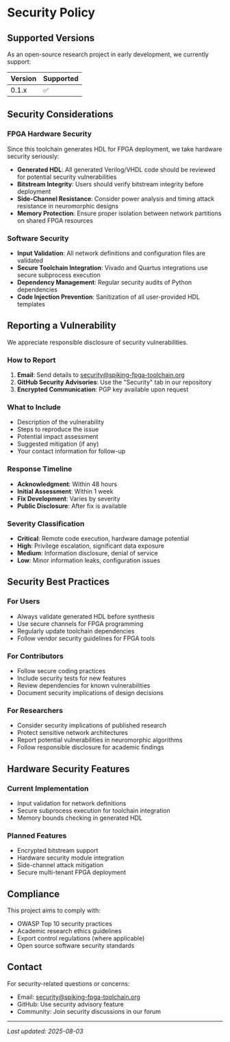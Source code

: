 # Security Policy

## Supported Versions

As an open-source research project in early development, we currently support:

| Version | Supported          |
| ------- | ------------------ |
| 0.1.x   | :white_check_mark: |

## Security Considerations

### FPGA Hardware Security

Since this toolchain generates HDL for FPGA deployment, we take hardware security seriously:

- **Generated HDL**: All generated Verilog/VHDL code should be reviewed for potential security vulnerabilities
- **Bitstream Integrity**: Users should verify bitstream integrity before deployment
- **Side-Channel Resistance**: Consider power analysis and timing attack resistance in neuromorphic designs
- **Memory Protection**: Ensure proper isolation between network partitions on shared FPGA resources

### Software Security

- **Input Validation**: All network definitions and configuration files are validated
- **Secure Toolchain Integration**: Vivado and Quartus integrations use secure subprocess execution
- **Dependency Management**: Regular security audits of Python dependencies
- **Code Injection Prevention**: Sanitization of all user-provided HDL templates

## Reporting a Vulnerability

We appreciate responsible disclosure of security vulnerabilities.

### How to Report

1. **Email**: Send details to security@spiking-fpga-toolchain.org
2. **GitHub Security Advisories**: Use the "Security" tab in our repository
3. **Encrypted Communication**: PGP key available upon request

### What to Include

- Description of the vulnerability
- Steps to reproduce the issue
- Potential impact assessment
- Suggested mitigation (if any)
- Your contact information for follow-up

### Response Timeline

- **Acknowledgment**: Within 48 hours
- **Initial Assessment**: Within 1 week
- **Fix Development**: Varies by severity
- **Public Disclosure**: After fix is available

### Severity Classification

- **Critical**: Remote code execution, hardware damage potential
- **High**: Privilege escalation, significant data exposure
- **Medium**: Information disclosure, denial of service
- **Low**: Minor information leaks, configuration issues

## Security Best Practices

### For Users

- Always validate generated HDL before synthesis
- Use secure channels for FPGA programming
- Regularly update toolchain dependencies
- Follow vendor security guidelines for FPGA tools

### For Contributors

- Follow secure coding practices
- Include security tests for new features
- Review dependencies for known vulnerabilities
- Document security implications of design decisions

### For Researchers

- Consider security implications of published research
- Protect sensitive network architectures
- Report potential vulnerabilities in neuromorphic algorithms
- Follow responsible disclosure for academic findings

## Hardware Security Features

### Current Implementation

- Input validation for network definitions
- Secure subprocess execution for toolchain integration
- Memory bounds checking in generated HDL

### Planned Features

- Encrypted bitstream support
- Hardware security module integration
- Side-channel attack mitigation
- Secure multi-tenant FPGA deployment

## Compliance

This project aims to comply with:

- OWASP Top 10 security practices
- Academic research ethics guidelines
- Export control regulations (where applicable)
- Open source software security standards

## Contact

For security-related questions or concerns:
- Email: security@spiking-fpga-toolchain.org
- GitHub: Use security advisory feature
- Community: Join security discussions in our forum

---

*Last updated: 2025-08-03*